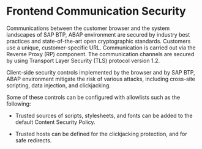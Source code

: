 <!-- loio3ce55bbd3cc54ad8a4986d5b57d17eb7 -->

# Frontend Communication Security

Communications between the customer browser and the system landscapes of SAP BTP, ABAP environment are secured by industry best practices and state-of-the-art open cryptographic standards. Customers use a unique, customer-specific URL. Communication is carried out via the Reverse Proxy \(RP\) component. The communication channels are secured by using Transport Layer Security \(TLS\) protocol version 1.2.

Client-side security controls implemented by the browser and by SAP BTP, ABAP environment mitigate the risk of various attacks, including cross-site scripting, data injection, and clickjacking.

Some of these controls can be configured with allowlists such as the following:

-   Trusted sources of scripts, stylesheets, and fonts can be added to the default Content Security Policy.

-   Trusted hosts can be defined for the clickjacking protection, and for safe redirects.


